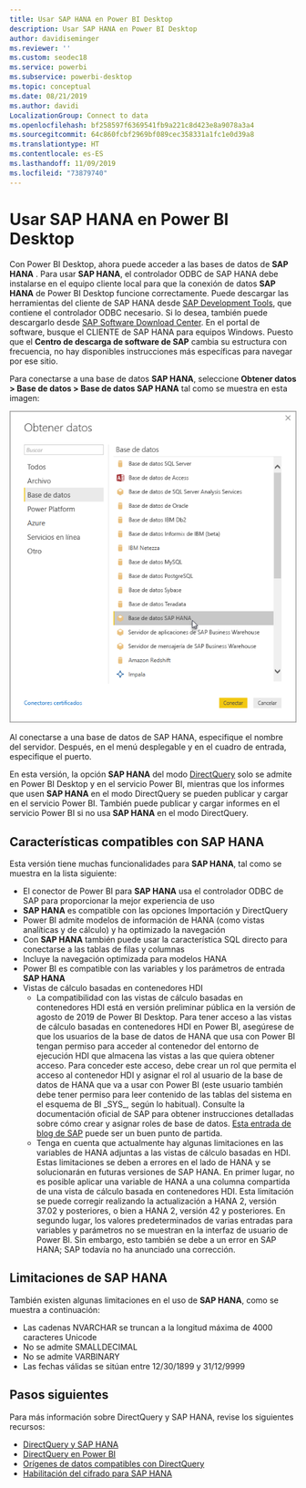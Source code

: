 ```yaml
---
title: Usar SAP HANA en Power BI Desktop
description: Usar SAP HANA en Power BI Desktop
author: davidiseminger
ms.reviewer: ''
ms.custom: seodec18
ms.service: powerbi
ms.subservice: powerbi-desktop
ms.topic: conceptual
ms.date: 08/21/2019
ms.author: davidi
LocalizationGroup: Connect to data
ms.openlocfilehash: bf258597f6369541fb9a221c8d423e8a9078a3a4
ms.sourcegitcommit: 64c860fcbf2969bf089cec358331a1fc1e0d39a8
ms.translationtype: HT
ms.contentlocale: es-ES
ms.lasthandoff: 11/09/2019
ms.locfileid: "73879740"
---
```

# <a name="use-sap-hana-in-power-bi-desktop"></a>Usar SAP HANA en Power BI Desktop
Con Power BI Desktop, ahora puede acceder a las bases de datos de **SAP HANA** . Para usar **SAP HANA**, el controlador ODBC de SAP HANA debe instalarse en el equipo cliente local para que la conexión de datos **SAP HANA** de Power BI Desktop funcione correctamente. Puede descargar las herramientas del cliente de SAP HANA desde [SAP Development Tools](https://tools.hana.ondemand.com/#hanatools), que contiene el controlador ODBC necesario. Si lo desea, también puede descargarlo desde [SAP Software Download Center](https://support.sap.com/swdc). En el portal de software, busque el CLIENTE de SAP HANA para equipos Windows. Puesto que el **Centro de descarga de software de SAP** cambia su estructura con frecuencia, no hay disponibles instrucciones más específicas para navegar por ese sitio.

Para conectarse a una base de datos **SAP HANA**, seleccione **Obtener datos > Base de datos > Base de datos SAP HANA** tal como se muestra en esta imagen:

![](media/desktop-sap-hana/sap-hana-1.png)

Al conectarse a una base de datos de SAP HANA, especifique el nombre del servidor. Después, en el menú desplegable y en el cuadro de entrada, especifique el puerto.

En esta versión, la opción **SAP HANA** del modo [DirectQuery](desktop-directquery-sap-hana.md) solo se admite en Power BI Desktop y en el servicio Power BI, mientras que los informes que usen **SAP HANA** en el modo DirectQuery se pueden publicar y cargar en el servicio Power BI. También puede publicar y cargar informes en el servicio Power BI si no usa **SAP HANA** en el modo DirectQuery.

## <a name="supported-features-for-sap-hana"></a>Características compatibles con SAP HANA
Esta versión tiene muchas funcionalidades para **SAP HANA**, tal como se muestra en la lista siguiente:

* El conector de Power BI para **SAP HANA** usa el controlador ODBC de SAP para proporcionar la mejor experiencia de uso
* **SAP HANA** es compatible con las opciones Importación y DirectQuery
* Power BI admite modelos de información de HANA (como vistas analíticas y de cálculo) y ha optimizado la navegación
* Con **SAP HANA** también puede usar la característica SQL directo para conectarse a las tablas de filas y columnas
* Incluye la navegación optimizada para modelos HANA
* Power BI es compatible con las variables y los parámetros de entrada **SAP HANA**
* Vistas de cálculo basadas en contenedores HDI
  * La compatibilidad con las vistas de cálculo basadas en contenedores HDI está en versión preliminar pública en la versión de agosto de 2019 de Power BI Desktop. Para tener acceso a las vistas de cálculo basadas en contenedores HDI en Power BI, asegúrese de que los usuarios de la base de datos de HANA que usa con Power BI tengan permiso para acceder al contenedor del entorno de ejecución HDI que almacena las vistas a las que quiera obtener acceso. Para conceder este acceso, debe crear un rol que permita el acceso al contenedor HDI y asignar el rol al usuario de la base de datos de HANA que va a usar con Power BI (este usuario también debe tener permiso para leer contenido de las tablas del sistema en el esquema de BI \_SYS\_, según lo habitual). Consulte la documentación oficial de SAP para obtener instrucciones detalladas sobre cómo crear y asignar roles de base de datos. [Esta entrada de blog de SAP](https://blogs.sap.com/2018/01/24/the-easy-way-to-make-your-hdi-container-accessible-to-a-classic-database-user/) puede ser un buen punto de partida.
  * Tenga en cuenta que actualmente hay algunas limitaciones en las variables de HANA adjuntas a las vistas de cálculo basadas en HDI. Estas limitaciones se deben a errores en el lado de HANA y se solucionarán en futuras versiones de SAP HANA. En primer lugar, no es posible aplicar una variable de HANA a una columna compartida de una vista de cálculo basada en contenedores HDI. Esta limitación se puede corregir realizando la actualización a HANA 2, versión 37.02 y posteriores, o bien a HANA 2, versión 42 y posteriores. En segundo lugar, los valores predeterminados de varias entradas para variables y parámetros no se muestran en la interfaz de usuario de Power BI. Sin embargo, esto también se debe a un error en SAP HANA; SAP todavía no ha anunciado una corrección.

## <a name="limitations-of-sap-hana"></a>Limitaciones de SAP HANA
También existen algunas limitaciones en el uso de **SAP HANA**, como se muestra a continuación:

* Las cadenas NVARCHAR se truncan a la longitud máxima de 4000 caracteres Unicode
* No se admite SMALLDECIMAL
* No se admite VARBINARY
* Las fechas válidas se sitúan entre 12/30/1899 y 31/12/9999


## <a name="next-steps"></a>Pasos siguientes
Para más información sobre DirectQuery y SAP HANA, revise los siguientes recursos:

* [DirectQuery y SAP HANA](desktop-directquery-sap-hana.md)
* [DirectQuery en Power BI](desktop-directquery-about.md)
* [Orígenes de datos compatibles con DirectQuery](desktop-directquery-data-sources.md)
* [Habilitación del cifrado para SAP HANA](desktop-sap-hana-encryption.md)


